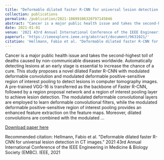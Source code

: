 ```yaml
---
title: "Deformable dilated faster R-CNN for universal lesion detection in CT images"
collection: publications
permalink: /publication/2021-10699106320797145046
abstract: "Cancer is a major public health issue and takes the second-highest toll of deaths caused by non-communicable diseases worldwide. Automatically detecting lesions at an early stage is essential to increase the chance of a cure. This study proposes a novel dilated Faster R-CNN with modulated deformable convolution and modulated deformable positive-sensitive region of interest pooling to detect lesions in computer tomography images. A pre-trained VGG-16 is transferred as the backbone of Faster R-CNN, followed by a region proposal network and a region of interest pooling layer to achieve lesion detection"
date: 2021-01-01
venue: '2021 43rd Annual International Conference of the IEEE Engineering in Medicine &amp; Biology Society (EMBC)'
paperurl: 'https://ieeexplore.ieee.org/abstract/document/9631021/'
citation: 'Hellmann, Fabio et al. "Deformable dilated faster R-CNN for universal lesion detection in CT images." 2021 43rd Annual International Conference of the IEEE Engineering in Medicine & Biology Society (EMBC). IEEE, 2021'
---
```

Cancer is a major public health issue and takes the second-highest toll of deaths caused by non-communicable diseases worldwide. Automatically detecting lesions at an early stage is essential to increase the chance of a cure. This study proposes a novel dilated Faster R-CNN with modulated deformable convolution and modulated deformable positive-sensitive region of interest pooling to detect lesions in computer tomography images. A pre-trained VGG-16 is transferred as the backbone of Faster R-CNN, followed by a region proposal network and a region of interest pooling layer to achieve lesion detection. The modulated deformable convolutional layers are employed to learn deformable convolutional filters, while the modulated deformable positive-sensitive region of interest pooling provides an enhanced feature extraction on the feature maps. Moreover, dilated convolutions are combined with the modulated ...

[Download paper here](https://ieeexplore.ieee.org/abstract/document/9631021/)

Recommended citation: Hellmann, Fabio et al. "Deformable dilated faster R-CNN for universal lesion detection in CT images." 2021 43rd Annual International Conference of the IEEE Engineering in Medicine & Biology Society (EMBC). IEEE, 2021